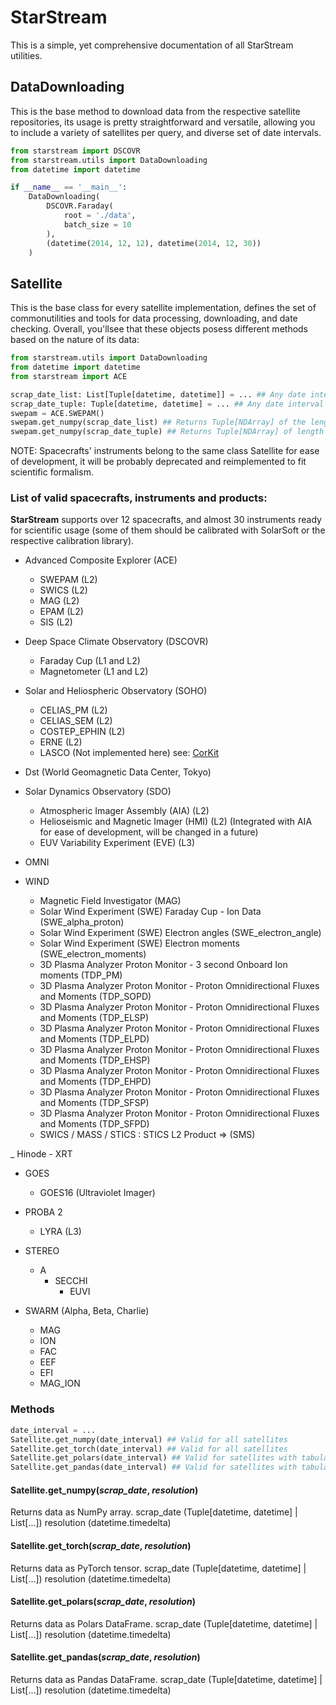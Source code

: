 # StarStream
This is a simple, yet comprehensive documentation of all StarStream utilities.

## DataDownloading
This is the base method to download data from the respective satellite repositories, its usage is pretty straightforward and versatile, allowing you to include a variety of satellites per query, and diverse set of date intervals.

```python
from starstream import DSCOVR
from starstream.utils import DataDownloading
from datetime import datetime

if __name__ == '__main__':
    DataDownloading(
        DSCOVR.Faraday(
            root = './data',
            batch_size = 10
        ),
        (datetime(2014, 12, 12), datetime(2014, 12, 30))
    )
```

## Satellite
This is the base class for every satellite implementation, defines the set of commonutilities and tools for data processing, downloading, and date checking. Overall, you'llsee that these objects posess different methods based on the nature of its data:

```python
from starstream.utils import DataDownloading
from datetime import datetime
from starstream import ACE

scrap_date_list: List[Tuple[datetime, datetime]] = ... ## Any date interval within satellite life interval
scrap_date_tuple: Tuple[datetime, datetime] = ... ## Any date interval within satellite life interval
swepam = ACE.SWEPAM()
swepam.get_numpy(scrap_date_list) ## Returns Tuple[NDArray] of the length of scrap_date_list
swepam.get_numpy(scrap_date_tuple) ## Returns Tuple[NDArray] of length 1.
```

NOTE: Spacecrafts' instruments belong to the same class Satellite for ease of development, it will be probably deprecated and reimplemented to fit scientific formalism.

### List of valid spacecrafts, instruments and products:
**StarStream** supports over 12 spacecrafts, and almost 30 instruments ready for scientific usage (some of them should be calibrated with SolarSoft or the respective calibration library).

- Advanced Composite Explorer (ACE)
    - SWEPAM (L2)
    - SWICS (L2)
    - MAG (L2)
    - EPAM (L2)
    - SIS (L2)

- Deep Space Climate Observatory (DSCOVR)
    - Faraday Cup (L1 and L2)
    - Magnetometer (L1 and L2)

- Solar and Heliospheric Observatory (SOHO)
    - CELIAS_PM (L2)
    - CELIAS_SEM (L2)
    - COSTEP_EPHIN (L2)
    - ERNE (L2)
    - LASCO (Not implemented here) see: [CorKit](https://github.com/Jorgedavyd/corkit)

- Dst (World Geomagnetic Data Center, Tokyo)

- Solar Dynamics Observatory (SDO)
    - Atmospheric Imager Assembly (AIA) (L2)
    - Helioseismic and Magnetic Imager (HMI) (L2) (Integrated with AIA for ease of development, will be changed in a future)
    - EUV Variability Experiment (EVE) (L3)

- OMNI

- WIND
    - Magnetic Field Investigator (MAG)
    - Solar Wind Experiment (SWE) Faraday Cup - Ion Data (SWE_alpha_proton)
    - Solar Wind Experiment (SWE) Electron angles (SWE_electron_angle)
    - Solar Wind Experiment (SWE) Electron moments (SWE_electron_moments)
    - 3D Plasma Analyzer Proton Monitor - 3 second Onboard Ion moments (TDP_PM)
    - 3D Plasma Analyzer Proton Monitor - Proton Omnidirectional Fluxes and Moments (TDP_SOPD)
    - 3D Plasma Analyzer Proton Monitor - Proton Omnidirectional Fluxes and Moments (TDP_ELSP)
    - 3D Plasma Analyzer Proton Monitor - Proton Omnidirectional Fluxes and Moments (TDP_ELPD)
    - 3D Plasma Analyzer Proton Monitor - Proton Omnidirectional Fluxes and Moments (TDP_EHSP)
    - 3D Plasma Analyzer Proton Monitor - Proton Omnidirectional Fluxes and Moments (TDP_EHPD)
    - 3D Plasma Analyzer Proton Monitor - Proton Omnidirectional Fluxes and Moments (TDP_SFSP)
    - 3D Plasma Analyzer Proton Monitor - Proton Omnidirectional Fluxes and Moments (TDP_SFPD)
    - SWICS / MASS / STICS : STICS L2 Product => (SMS)

_ Hinode
    - XRT

- GOES
    - GOES16 (Ultraviolet Imager)

- PROBA 2
    - LYRA (L3)

- STEREO
    - A
        - SECCHI
            - EUVI

- SWARM (Alpha, Beta, Charlie)
    - MAG
    - ION
    - FAC
    - EEF
    - EFI
    - MAG_ION

### Methods
```python
date_interval = ...
Satellite.get_numpy(date_interval) ## Valid for all satellites
Satellite.get_torch(date_interval) ## Valid for all satellites
Satellite.get_polars(date_interval) ## Valid for satellites with tabular data structure (Recommended)
Satellite.get_pandas(date_interval) ## Valid for satellites with tabular data structure
```
#### Satellite.get_numpy(*scrap_date*, *resolution*)
Returns data as NumPy array.
scrap_date (Tuple[datetime, datetime] | List[...])
resolution (datetime.timedelta)

#### Satellite.get_torch(*scrap_date*, *resolution*)
Returns data as PyTorch tensor.
scrap_date (Tuple[datetime, datetime] | List[...])
resolution (datetime.timedelta)

#### Satellite.get_polars(*scrap_date*, *resolution*)
Returns data as Polars DataFrame.
scrap_date (Tuple[datetime, datetime] | List[...])
resolution (datetime.timedelta)

#### Satellite.get_pandas(*scrap_date*, *resolution*)
Returns data as Pandas DataFrame.
scrap_date (Tuple[datetime, datetime] | List[...])
resolution (datetime.timedelta)
